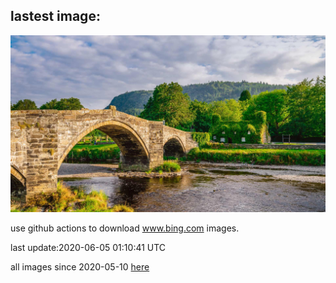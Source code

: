 ## lastest image:
![](images/PontFawr.jpg)

use github actions to download www.bing.com images.

last update:2020-06-05 01:10:41 UTC

all images since 2020-05-10 [here](https://github.com/counter2015/bing-daily-images/tree/master/images) 
